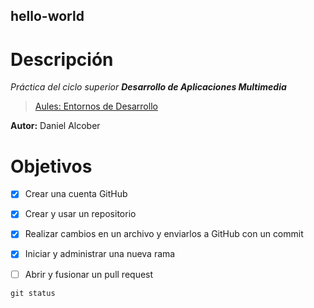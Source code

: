 ## hello-world

# Descripción

_Práctica del ciclo superior **Desarrollo de Aplicaciones Multimedia**_ 
> [Aules: Entornos de Desarrollo](https://aules.edu.gva.es/semipresencial/course/view.php?id=13762)

**Autor:** Daniel Alcober

# Objetivos
- [x] Crear una cuenta GitHub
- [x] Crear y usar un repositorio
- [x] Realizar cambios en un archivo y enviarlos a GitHub con un commit
- [x] Iniciar y administrar una nueva rama
- [ ] Abrir y fusionar un pull request



`git status`

